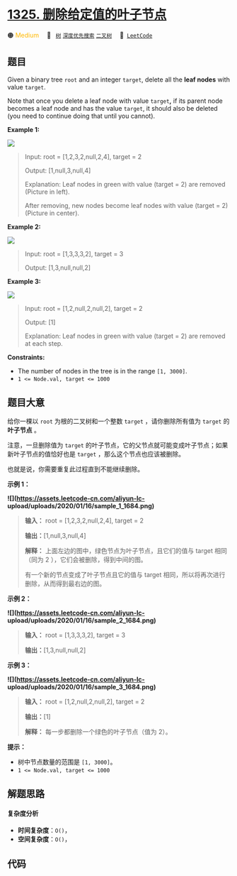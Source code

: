 # [1325. 删除给定值的叶子节点](https://leetcode.com/problems/delete-leaves-with-a-given-value)

🟠 <font color=#ffb800>Medium</font>&emsp; 🔖&ensp; [`树`](/outline/tag/tree.md) [`深度优先搜索`](/outline/tag/depth-first-search.md) [`二叉树`](/outline/tag/binary-tree.md)&emsp; 🔗&ensp;[`LeetCode`](https://leetcode.com/problems/delete-leaves-with-a-given-value)

## 题目

Given a binary tree `root` and an integer `target`, delete all the **leaf
nodes** with value `target`.

Note that once you delete a leaf node with value `target`**,** if its parent
node becomes a leaf node and has the value `target`, it should also be deleted
(you need to continue doing that until you cannot).



**Example 1:**

**![](https://assets.leetcode.com/uploads/2020/01/09/sample_1_1684.png)**

> Input: root = [1,2,3,2,null,2,4], target = 2
> 
> Output: [1,null,3,null,4]
> 
> Explanation: Leaf nodes in green with value (target = 2) are removed (Picture in left). 
> 
> After removing, new nodes become leaf nodes with value (target = 2) (Picture in center).

**Example 2:**

**![](https://assets.leetcode.com/uploads/2020/01/09/sample_2_1684.png)**

> Input: root = [1,3,3,3,2], target = 3
> 
> Output: [1,3,null,null,2]

**Example 3:**

**![](https://assets.leetcode.com/uploads/2020/01/15/sample_3_1684.png)**

> Input: root = [1,2,null,2,null,2], target = 2
> 
> Output: [1]
> 
> Explanation: Leaf nodes in green with value (target = 2) are removed at each step.

**Constraints:**

  * The number of nodes in the tree is in the range `[1, 3000]`.
  * `1 <= Node.val, target <= 1000`


## 题目大意

给你一棵以 `root` 为根的二叉树和一个整数 `target` ，请你删除所有值为 `target` 的 **叶子节点** 。

注意，一旦删除值为 `target` 的叶子节点，它的父节点就可能变成叶子节点；如果新叶子节点的值恰好也是 `target` ，那么这个节点也应该被删除。

也就是说，你需要重复此过程直到不能继续删除。



**示例 1：**

**![](https://assets.leetcode-cn.com/aliyun-lc-
upload/uploads/2020/01/16/sample_1_1684.png)**

> 
> 
> 
> 
> 
> **输入：** root = [1,2,3,2,null,2,4], target = 2
> 
> **输出：**[1,null,3,null,4]
> 
> **解释：** 上面左边的图中，绿色节点为叶子节点，且它们的值与 target 相同（同为 2 ），它们会被删除，得到中间的图。
> 
> 有一个新的节点变成了叶子节点且它的值与 target 相同，所以将再次进行删除，从而得到最右边的图。
> 
> 

**示例 2：**

**![](https://assets.leetcode-cn.com/aliyun-lc-
upload/uploads/2020/01/16/sample_2_1684.png)**

> 
> 
> 
> 
> 
> **输入：** root = [1,3,3,3,2], target = 3
> 
> **输出：**[1,3,null,null,2]
> 
> 

**示例 3：**

**![](https://assets.leetcode-cn.com/aliyun-lc-
upload/uploads/2020/01/16/sample_3_1684.png)**

> 
> 
> 
> 
> 
> **输入：** root = [1,2,null,2,null,2], target = 2
> 
> **输出：**[1]
> 
> **解释：** 每一步都删除一个绿色的叶子节点（值为 2）。



**提示：**

  * 树中节点数量的范围是 `[1, 3000]`。
  * `1 <= Node.val, target <= 1000`


## 解题思路

#### 复杂度分析

- **时间复杂度**：`O()`，
- **空间复杂度**：`O()`，

## 代码

```javascript

```